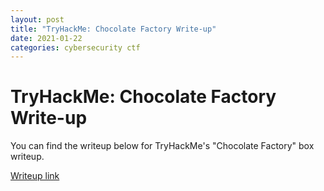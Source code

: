 ```yaml
---
layout: post
title: "TryHackMe: Chocolate Factory Write-up"
date: 2021-01-22
categories: cybersecurity ctf
---
```


# TryHackMe: Chocolate Factory Write-up

You can find the writeup below for TryHackMe's "Chocolate Factory" box writeup.

[Writeup link][writeup]

[writeup]: https://infosecwriteups.com/tryhackme-chocolate-factory-write-up-d430b53f7cb2
